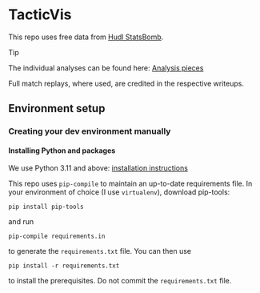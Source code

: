 # TacticVis

This repo uses free data from [Hudl StatsBomb](https://statsbomb.com/).

> [!TIP] 
> The individual analyses can be found here: [Analysis pieces](docs/analysis/index.md)

Full match replays, where used, are credited in the respective writeups.


## Environment setup

### Creating your dev environment manually

#### Installing Python and packages

We use Python 3.11 and above: [installation instructions](https://www.python.org/downloads/)

This repo uses `pip-compile` to maintain an up-to-date requirements file. In your environment of choice (I use `virtualenv`), download pip-tools:

```
pip install pip-tools
```

and run

```
pip-compile requirements.in
```

to generate the `requirements.txt` file. You can then use 

```
pip install -r requirements.txt
``` 

to install the prerequisites. Do not commit the `requirements.txt` file.
